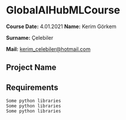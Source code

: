 # GlobalAIHubMLCourse

**Course Date:** 4.01.2021 **Name:** Kerim Görkem

**Surname:** Çelebiler

**Mail:** kerim_celebiler@hotmail.com

## Project Name


## Requirements
```
Some python libraries
Some python libraries
Some python libraries
```
